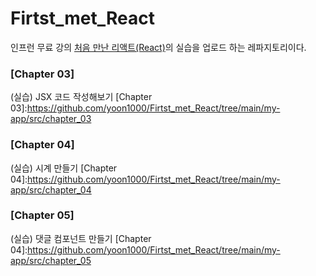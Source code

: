 # Firtst_met_React


인프런 무료 강의 [처음 만난 리액트(React)]의 실습을 업로드 하는 레파지토리이다.

[처음 만난 리액트(React)]: https://www.inflearn.com/course/%EC%B2%98%EC%9D%8C-%EB%A7%8C%EB%82%9C-%EB%A6%AC%EC%95%A1%ED%8A%B8


### [Chapter 03]
(실습) JSX 코드 작성해보기
[Chapter 03]:https://github.com/yoon1000/Firtst_met_React/tree/main/my-app/src/chapter_03



### [Chapter 04]
(실습) 시계 만들기
[Chapter 04]:https://github.com/yoon1000/Firtst_met_React/tree/main/my-app/src/chapter_04



### [Chapter 05]
(실습) 댓글 컴포넌트 만들기
[Chapter 04]:https://github.com/yoon1000/Firtst_met_React/tree/main/my-app/src/chapter_05
